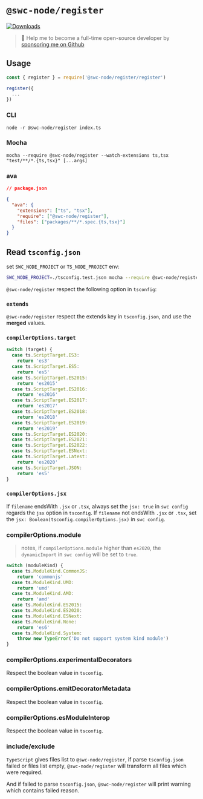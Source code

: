 # `@swc-node/register`

<a href="https://npmcharts.com/compare/@swc-node/register?minimal=true"><img src="https://img.shields.io/npm/dm/@swc-node/register.svg?sanitize=true" alt="Downloads" /></a>

> 🚀 Help me to become a full-time open-source developer by [sponsoring me on Github](https://github.com/sponsors/Brooooooklyn)

## Usage

```ts
const { register } = require('@swc-node/register/register')

register({
  ...
})
```

### CLI

```
node -r @swc-node/register index.ts
```

### Mocha

```
mocha --require @swc-node/register --watch-extensions ts,tsx "test/**/*.{ts,tsx}" [...args]
```

### ava

```json
// package.json

{
  "ava": {
    "extensions": ["ts", "tsx"],
    "require": ["@swc-node/register"],
    "files": ["packages/**/*.spec.{ts,tsx}"]
  }
}
```

## Read `tsconfig.json`

set `SWC_NODE_PROJECT` or `TS_NODE_PROJECT` env:

```bash
SWC_NODE_PROJECT=./tsconfig.test.json mocha --require @swc-node/register --watch-extensions ts,tsx "test/**/*.{ts,tsx}" [...args]
```

`@swc-node/register` respect the following option in `tsconfig`:

### `extends`

`@swc-node/register` respect the extends key in `tsconfig.json`, and use the **merged** values.

### `compilerOptions.target`

```ts
switch (target) {
  case ts.ScriptTarget.ES3:
    return 'es3'
  case ts.ScriptTarget.ES5:
    return 'es5'
  case ts.ScriptTarget.ES2015:
    return 'es2015'
  case ts.ScriptTarget.ES2016:
    return 'es2016'
  case ts.ScriptTarget.ES2017:
    return 'es2017'
  case ts.ScriptTarget.ES2018:
    return 'es2018'
  case ts.ScriptTarget.ES2019:
    return 'es2019'
  case ts.ScriptTarget.ES2020:
  case ts.ScriptTarget.ES2021:
  case ts.ScriptTarget.ES2022:
  case ts.ScriptTarget.ESNext:
  case ts.ScriptTarget.Latest:
    return 'es2020'
  case ts.ScriptTarget.JSON:
    return 'es5'
}
```

### `compilerOptions.jsx`

If `filename` endsWith `.jsx` or `.tsx`, always set the `jsx: true` in `swc config` regards the `jsx` option in `tsconfig`.
If `filename` not endsWith `.jsx` or `.tsx`, set the `jsx: Boolean(tsconfig.compilerOptions.jsx)` in `swc config`.

### compilerOptions.module

> notes, if `compilerOptions.module` higher than `es2020`, the `dynamicImport` in `swc config` will be set to `true`.

```ts
switch (moduleKind) {
  case ts.ModuleKind.CommonJS:
    return 'commonjs'
  case ts.ModuleKind.UMD:
    return 'umd'
  case ts.ModuleKind.AMD:
    return 'amd'
  case ts.ModuleKind.ES2015:
  case ts.ModuleKind.ES2020:
  case ts.ModuleKind.ESNext:
  case ts.ModuleKind.None:
    return 'es6'
  case ts.ModuleKind.System:
    throw new TypeError('Do not support system kind module')
}
```

### compilerOptions.experimentalDecorators

Respect the boolean value in `tsconfig`.

### compilerOptions.emitDecoratorMetadata

Respect the boolean value in `tsconfig`.

### compilerOptions.esModuleInterop

Respect the boolean value in `tsconfig`.

### include/exclude

`TypeScript` gives files list to `@swc-node/register`, if parse `tsconfig.json` failed or files list empty, `@swc-node/register` will transform all files which were required.

And if failed to parse `tsconfig.json`, `@swc-node/register` will print warning which contains failed reason.
